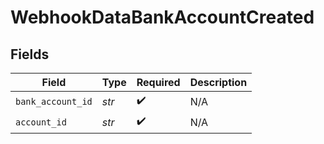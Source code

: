 # WebhookDataBankAccountCreated


## Fields

| Field              | Type               | Required           | Description        |
| ------------------ | ------------------ | ------------------ | ------------------ |
| `bank_account_id`  | *str*              | :heavy_check_mark: | N/A                |
| `account_id`       | *str*              | :heavy_check_mark: | N/A                |